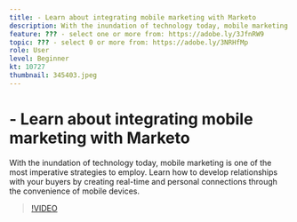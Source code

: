 ```yaml
---
title: - Learn about integrating mobile marketing with Marketo
description: With the inundation of technology today, mobile marketing is one of the most imperative strategies to employ. Learn how to develop relationships with your buye… (Descriptions should be between 60 and 160 characters)
feature: ??? - select one or more from: https://adobe.ly/3JfnRW9
topic: ??? - select 0 or more from: https://adobe.ly/3NRHfMp
role: User
level: Beginner
kt: 10727
thumbnail: 345403.jpeg
---
```


# - Learn about integrating mobile marketing with Marketo

With the inundation of technology today, mobile marketing is one of the most imperative strategies to employ. Learn how to develop relationships with your buyers by creating real-time and personal connections through the convenience of mobile devices.

>[!VIDEO](https://video.tv.adobe.com/v/345403/?quality=12&learn=on)
